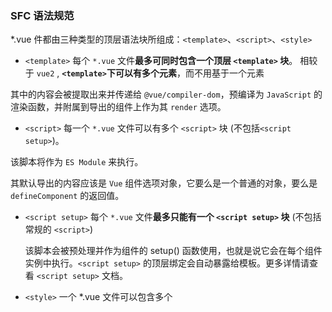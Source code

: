 ### SFC 语法规范

*.vue 件都由三种类型的顶层语法块所组成：`<template>`、`<script>`、`<style>`

* `<template>`
每个 `*.vue` 文件**最多可同时包含一个顶层 `<template>` 块**。
相较于 `vue2` , **`<template>`下可以有多个元素**，而不用基于一个元素

其中的内容会被提取出来并传递给 `@vue/compiler-dom`，预编译为 `JavaScript` 的渲染函数，并附属到导出的组件上作为其 `render` 选项。

* `<script>`
每一个 `*.vue` 文件可以有多个 `<script>` 块 (不包括`<script setup>`)。

该脚本将作为 `ES Module` 来执行。

其默认导出的内容应该是 `Vue` 组件选项对象，它要么是一个普通的对象，要么是 `defineComponent` 的返回值。

 * `<script setup>`
   每个 `*.vue` 文件**最多只能有一个 `<script setup>` 块** (不包括常规的 `<script>`)
   
   该脚本会被预处理并作为组件的 setup() 函数使用，也就是说它会在每个组件实例中执行。`<script setup>` 的顶层绑定会自动暴露给模板。更多详情请查看 `<script setup>` 文档。

* `<style>`
一个 *.vue 文件可以包含多个 <style> 标签。

`<style>` 标签可以通过 scoped 或 module attribute (更多详情请查看 SFC 样式特性) 将样式封装在当前组件内。多个不同封装模式的 `<style>` 标签可以在同一个组件中混

### vite包三个文件

* vite
    `unix Linux macOS` 系默认的可执行文件，必须输入完整文件名

* vite.cmd
    `windows cmd` 中默认的可执行文件，当我们不添加后缀名时，自动根据 `pathext` 查找文件

* vite.ps1
    `Windows PowerShell` 中可执行文件，可以跨平台